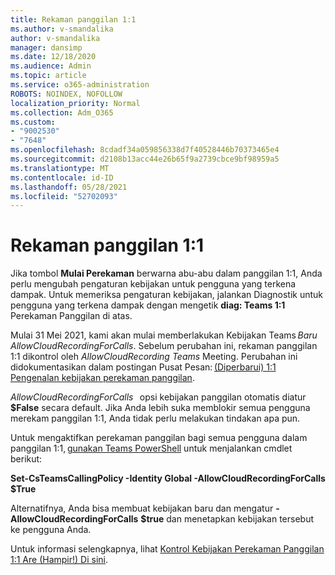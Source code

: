 ```yaml
---
title: Rekaman panggilan 1:1
ms.author: v-smandalika
author: v-smandalika
manager: dansimp
ms.date: 12/18/2020
ms.audience: Admin
ms.topic: article
ms.service: o365-administration
ROBOTS: NOINDEX, NOFOLLOW
localization_priority: Normal
ms.collection: Adm_O365
ms.custom:
- "9002530"
- "7648"
ms.openlocfilehash: 8cdadf34a059856338d7f40528446b70373465e4
ms.sourcegitcommit: d2108b13acc44e26b65f9a2739cbce9bf98959a5
ms.translationtype: MT
ms.contentlocale: id-ID
ms.lasthandoff: 05/28/2021
ms.locfileid: "52702093"
---
```

# <a name="11-call-recording"></a>Rekaman panggilan 1:1

Jika tombol **Mulai Perekaman** berwarna abu-abu dalam panggilan 1:1, Anda perlu mengubah pengaturan kebijakan untuk pengguna yang terkena dampak. Untuk memeriksa pengaturan kebijakan, jalankan Diagnostik untuk pengguna yang terkena dampak dengan mengetik **diag: Teams 1:1** Perekaman Panggilan di atas.     

Mulai 31 Mei 2021, kami akan mulai memberlakukan Kebijakan Teams *Baru AllowCloudRecordingForCalls*. Sebelum perubahan ini, rekaman panggilan 1:1 dikontrol oleh *AllowCloudRecording Teams* Meeting. Perubahan ini didokumentasikan dalam postingan Pusat Pesan: [(Diperbarui) 1:1 Pengenalan kebijakan perekaman panggilan](https://portal.microsoft.com/Adminportal/Home?ref=MessageCenter/:/messages/MC238796).  

*AllowCloudRecordingForCalls*   opsi kebijakan panggilan otomatis diatur **$False** secara default. Jika Anda lebih suka memblokir semua pengguna merekam panggilan 1:1, Anda tidak perlu melakukan tindakan apa pun.  

Untuk mengaktifkan perekaman panggilan bagi semua pengguna dalam panggilan 1:1, [gunakan Teams PowerShell](/microsoftteams/teams-powershell-install) untuk menjalankan cmdlet berikut: 

**Set-CsTeamsCallingPolicy -Identity Global -AllowCloudRecordingForCalls $True** 

Alternatifnya, Anda bisa membuat kebijakan baru dan mengatur **-AllowCloudRecordingForCalls** **$true** dan menetapkan kebijakan tersebut ke pengguna Anda. 

Untuk informasi selengkapnya, lihat [Kontrol Kebijakan Perekaman Panggilan 1:1 Are (Hampir!) Di sini](https://techcommunity.microsoft.com/t5/microsoft-teams-support/1-1-call-recording-policy-controls-are-almost-here/ba-p/2217668).
